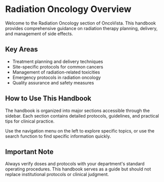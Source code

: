 # Radiation Oncology Overview

Welcome to the Radiation Oncology section of OncoVista. This handbook provides comprehensive guidance on radiation therapy planning, delivery, and management of side effects.

## Key Areas

- Treatment planning and delivery techniques
- Site-specific protocols for common cancers
- Management of radiation-related toxicities
- Emergency protocols in radiation oncology
- Quality assurance and safety measures

## How to Use This Handbook

The handbook is organized into major sections accessible through the sidebar. Each section contains detailed protocols, guidelines, and practical tips for clinical practice.

Use the navigation menu on the left to explore specific topics, or use the search function to find specific information quickly.

## Important Note

Always verify doses and protocols with your department's standard operating procedures. This handbook serves as a guide but should not replace institutional protocols or clinical judgment.